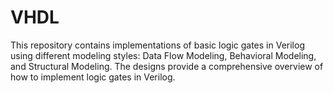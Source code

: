 # VHDL
This repository contains implementations of basic logic gates in Verilog using different modeling styles: Data Flow Modeling, Behavioral Modeling, and Structural Modeling. The designs provide a comprehensive overview of how to implement logic gates in Verilog.
